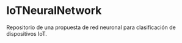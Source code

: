 # IoTNeuralNetwork
Repositorio de una propuesta de red neuronal para clasificación de dispositivos IoT.
